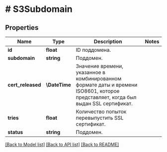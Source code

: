 # # S3Subdomain

## Properties

Name | Type | Description | Notes
------------ | ------------- | ------------- | -------------
**id** | **float** | ID поддомена. |
**subdomain** | **string** | Поддомен. |
**cert_released** | **\DateTime** | Значение времени, указанное в комбинированном формате даты и времени ISO8601, которое представляет, когда был выдан SSL сертификат. |
**tries** | **float** | Количество попыток перевыпустить SSL сертификат. |
**status** | **string** | Поддомен. |

[[Back to Model list]](../../README.md#models) [[Back to API list]](../../README.md#endpoints) [[Back to README]](../../README.md)
